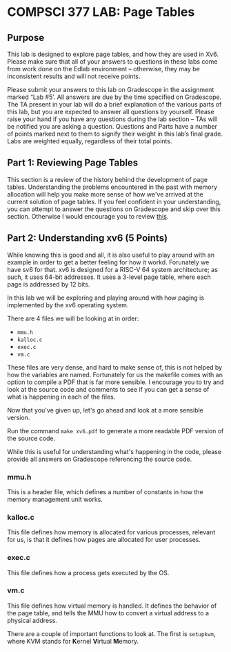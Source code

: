# COMPSCI 377 LAB: Page Tables

## Purpose

This lab is designed to explore page tables, and how they are used in Xv6. Please make sure that all of your answers to questions in these labs come from work done on the Edlab environment – otherwise, they may be inconsistent results and will not receive points.

Please submit your answers to this lab on Gradescope in the assignment marked “Lab #5’. All answers are due by the time specified on Gradescope. The TA present in your lab will do a brief explanation of the various parts of this lab, but you are expected to answer all questions by yourself. Please raise your hand if you have any questions during the lab section – TAs will be notified you are asking a question. Questions and Parts have a number of points marked next to them to signify their weight in this lab’s final grade. Labs are weighted equally, regardless of their total points.

<!-- Once you have logged in to Edlab, you can clone this repo using

```bash
git clone https://github.com/umass-cs-377/377-lab-threading.git
```

Then you can use `cd` to open the directory you just cloned:

```bash
cd 377-lab-threading
``` -->

<!-- This repo includes a Makefile that allows you to locally compile and run all the sample code listed in this tutorial. You can compile them by running `make`. Feel free to modify the source files yourself, after making changes you can run `make` again to build new binaries from your modified files. You can also use `make clean` to remove all the built files, this command is usually used when something went wrong during the compilation so that you can start fresh. -->

## Part 1: Reviewing Page Tables

This section is a review of the history behind the development of page tables. Understanding the problems encountered in the past with memory allocation will help you make more sense of how we've arrived at the current solution of page tables. If you feel confident in your understanding, you can attempt to answer the questions on Gradescope and skip over this section. Otherwise I would encourage you to review [this](Paging-Explanation.md).
## Part 2: Understanding xv6 (5 Points)

While knowing this is good and all, it is also useful to play around with an example in order to get a better feeling for how it workd. Forunately we have sv6 for that. xv6 is designed for a RISC-V 64 system architecture; as such, it uses 64-bit addresses. It uses a 3-level page table, where each page is addressed by 12 bits.

In this lab we will be exploring and playing around with how paging is implemented by the xv6 operating system.

There are 4 files we will be looking at in order:
* `mmu.h`
* `kalloc.c`
* `exec.c`
* `vm.c`

These files are very dense, and hard to make sense of, this is not helped by how the variables are named. Fortunately for us the makefile comes with an option to compile a PDF that is far more sensible. I encourage you to try and look at the source code and comments to see if you can get a sense of what is happening in each of the files. 

Now that you've given up, let's go ahead and look at a more sensible version. 

Run the command `make xv6.pdf` to generate a more readable PDF version of the source code.

While this is useful for understanding what's happening in the code, please provide all answers on Gradescope referencing the source code. 

### mmu.h

This is a header file, which defines a number of constants in how the memory management unit works. 
### kalloc.c

This file defines how memory is allocated for various processes, relevant for us, is that it defines how pages are allocated for user processes.

### exec.c

This file defines how a process gets executed by the OS.

### vm.c

This file defines how virtual memory is handled. It defines the behavior of the page table, and tells the MMU how to convert a virtual address to a physical address. 

There are a couple of important functions to look at. The first is `setupkvm`, where KVM stands for **K**ernel **V**irtual **M**emory. 